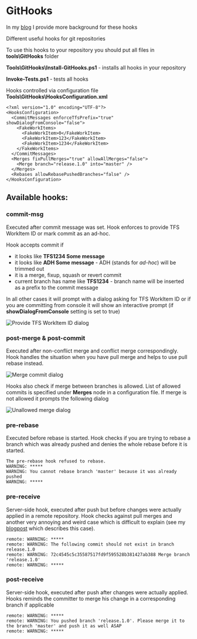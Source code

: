 # GitHooks #

In my [blog](http://mnaoumov.wordpress.com/2012/10/10/useful-git-hooks/) I provide more background for these hooks

Different useful hooks for git repositories

To use this hooks to your repository you should put all files in **tools\GitHooks** folder

**Tools\GitHooks\Install-GitHooks.ps1** - installs all hooks in your repository

**Invoke-Tests.ps1** - tests all hooks

Hooks controlled via configuration file **Tools\GitHooks\HooksConfiguration.xml** 

    <?xml version="1.0" encoding="UTF-8"?>
    <HooksConfiguration>
      <CommitMessages enforceTfsPrefix="true" showDialogFromConsole="false">
        <FakeWorkItems>
          <FakeWorkItem>0</FakeWorkItem>
          <FakeWorkItem>123</FakeWorkItem>
          <FakeWorkItem>1234</FakeWorkItem>
        </FakeWorkItems>
      </CommitMessages>
      <Merges fixPullMerges="true" allowAllMerges="false">
        <Merge branch="release.1.0" into="master" />
      </Merges>
      <Rebases allowRebasePushedBranches="false" />
    </HooksConfiguration>

## Available hooks: ##

### commit-msg ###

Executed after commit message was set. Hook enforces to provide TFS WorkItem ID or mark commit as an ad-hoc.

Hook accepts commit if

- it looks like **TFS1234 Some message**
- it looks like **ADH Some message** - ADH (stands for *ad-hoc*) will be trimmed out
- it is a merge, fixup, squash or revert commit
- current branch has name like **TFS1234** - branch name will be inserted as a prefix to the commit message

In all other cases it will prompt with a dialog asking for TFS WorkItem ID or if you are committing from console it will show an interactive prompt (if **showDialogFromConsole** setting is set to true)

![Provide TFS WorkItem ID dialog](https://bitbucket.org/mnaoumov/githooks/raw/master/Help/images/provide-tfs-work-item-id-dialog.png)

### post-merge & post-commit ###

Executed after non-conflict merge and conflict merge correspondingly. Hook handles the situation when you have pull merge and helps to use pull rebase instead.

![Merge commit dialog](https://bitbucket.org/mnaoumov/githooks/raw/master/Help/images/merge-commit-dialog.png)

Hooks also check if merge between branches is allowed. List of allowed commits is specified under **Merges** node in a configuration file.
If merge is not allowed it prompts the following dialog

![Unallowed merge dialog](https://bitbucket.org/mnaoumov/githooks/raw/master/Help/images/unallowed-merge-dialog.png)

### pre-rebase ###

Executed before rebase is started. Hook checks if you are trying to rebase a branch which was already pushed and denies the whole rebase before it is started.

    The pre-rebase hook refused to rebase.
    WARNING: *****
    WARNING: You cannot rebase branch 'master' because it was already pushed
    WARNING: *****

### pre-receive ###

Server-side hook, executed after push but before changes were actually applied in a remote repository. Hook checks against pull merges and another very annoying and weird case which is difficult to explain (see my [blogpost](http://mnaoumov.wordpress.com/2012/09/20/guide-how-to-easy-screw-up-your-git-repository/) which describes this case).

    remote: WARNING: *****
    remote: WARNING: The following commit should not exist in branch release.1.0
    remote: WARNING: 72c4545c5c35587517fd9f595528b381427ab388 Merge branch 'release.1.0'
    remote: WARNING: *****

### post-receive ###
Server-side hook, executed after push after changes were actually applied. Hooks reminds the committer to merge his change in a corresponding branch if applicable

    remote: WARNING: *****
    remote: WARNING: You pushed branch 'release.1.0'. Please merge it to the branch 'master' and push it as well ASAP
    remote: WARNING: *****